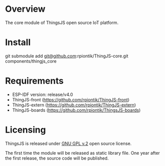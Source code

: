 # Overview
The core module of ThingsJS open source IoT platform.

# Install
git submodule add git@github.com:rpiontik/ThingJS-core.git components/thingjs_core

# Requirements
* ESP-IDF version: release/v4.0
* ThingJS-front (https://github.com/rpiontik/ThingJS-front)
* ThingJS-extern (https://github.com/rpiontik/ThingJS-extern)
* ThingJS-boards (https://github.com/rpiontik/ThingsJS-boards)

# Licensing

ThingsJS is released under
[GNU GPL v.2](http://www.gnu.org/licenses/old-licenses/gpl-2.0.html)
open source license.

The first time the module will be released as static library file. One year after the first release, 
the source code will be published.
